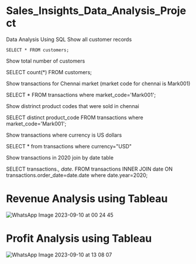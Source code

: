 # Sales_Insights_Data_Analysis_Project
Data Analysis Using SQL
Show all customer records

```
SELECT * FROM customers;
```
Show total number of customers

SELECT count(*) FROM customers;

Show transactions for Chennai market (market code for chennai is Mark001)

SELECT * FROM transactions where market_code='Mark001';

Show distrinct product codes that were sold in chennai

SELECT distinct product_code FROM transactions where market_code='Mark001';

Show transactions where currency is US dollars

SELECT * from transactions where currency="USD"

Show transactions in 2020 join by date table

SELECT transactions.*, date.* FROM transactions INNER JOIN date ON transactions.order_date=date.date where date.year=2020;

# Revenue Analysis using Tableau
![WhatsApp Image 2023-09-10 at 00 24 45](https://github.com/indu-bhushan/Sales_Insights_Data_Analysis_Project/assets/76640383/abb5bb7c-1c77-41bb-8045-29461098544a)

# Profit Analysis using Tableau
![WhatsApp Image 2023-09-10 at 13 08 07](https://github.com/indu-bhushan/Sales_Insights_Data_Analysis_Project/assets/76640383/d18a953d-4950-4dec-b589-6401d2083d6f)

